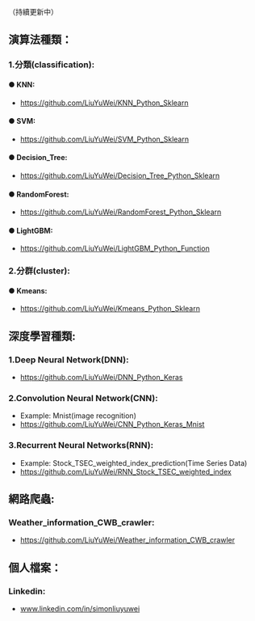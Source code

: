 （持續更新中）

## 演算法種類：

### 1.分類(classification):
#### ● KNN:
- https://github.com/LiuYuWei/KNN_Python_Sklearn

#### ● SVM:
- https://github.com/LiuYuWei/SVM_Python_Sklearn

#### ● Decision_Tree:
- https://github.com/LiuYuWei/Decision_Tree_Python_Sklearn

#### ● RandomForest:
- https://github.com/LiuYuWei/RandomForest_Python_Sklearn

#### ● LightGBM:
- https://github.com/LiuYuWei/LightGBM_Python_Function

### 2.分群(cluster):
#### ● Kmeans:
- https://github.com/LiuYuWei/Kmeans_Python_Sklearn

## 深度學習種類:
### 1.Deep Neural Network(DNN):
- https://github.com/LiuYuWei/DNN_Python_Keras

### 2.Convolution Neural Network(CNN):
- Example: Mnist(image recognition)
- https://github.com/LiuYuWei/CNN_Python_Keras_Mnist

### 3.Recurrent Neural Networks(RNN):
- Example: Stock_TSEC_weighted_index_prediction(Time Series Data)
- https://github.com/LiuYuWei/RNN_Stock_TSEC_weighted_index

## 網路爬蟲:
### Weather_information_CWB_crawler:
- https://github.com/LiuYuWei/Weather_information_CWB_crawler

## 個人檔案：
### Linkedin: 
- www.linkedin.com/in/simonliuyuwei

